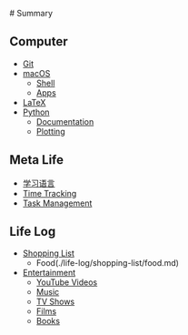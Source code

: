 ‌# Summary​

## Computer

* [Git](./computer/git.md)
* [macOS](./computer/macos/README.md)
    * [Shell](./computer/macos/shell.md)
    * [Apps](./computer/macos/apps.md)
* [LaTeX](./computer/latex.md)
* [Python](./computer/python/README.md)
    * [Documentation](./computer/python/documentation.md)
    * [Plotting](./computer/python/plotting.md)


## Meta Life

* [学习语言](./meta-life/learning-languages.md)
* [Time Tracking](./meta-life/time-tracking.md)
* [Task Management](./meta-life/task-management.md)


## Life Log

* [Shopping List](./life-log/shopping-list/README.md)
    * Food(./life-log/shopping-list/food.md)
* [Entertainment](./life-log/entertainment/README.md)
    * [YouTube Videos](./life-log/entertainment/youtube-videos.md)
    * [Music](./life-log/entertainment/music.md)
    * [TV Shows](./life-log/entertainment/tv-shows.md)
    * [Films](./life-log/entertainment/films.md)
    * [Books](./life-log/entertainment/books.md)
